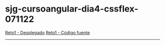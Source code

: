 # sjg-cursoangular-dia4-cssflex-071122

[Reto1 - Desplegado](https://sergiobni.github.io/sjg-cursoangular-dia4-cssflex-071122/Reto1/)
[Reto1 - Código fuente](https://github.com/sergiobni/sjg-cursoangular-dia4-cssflex-071122)

------------------
